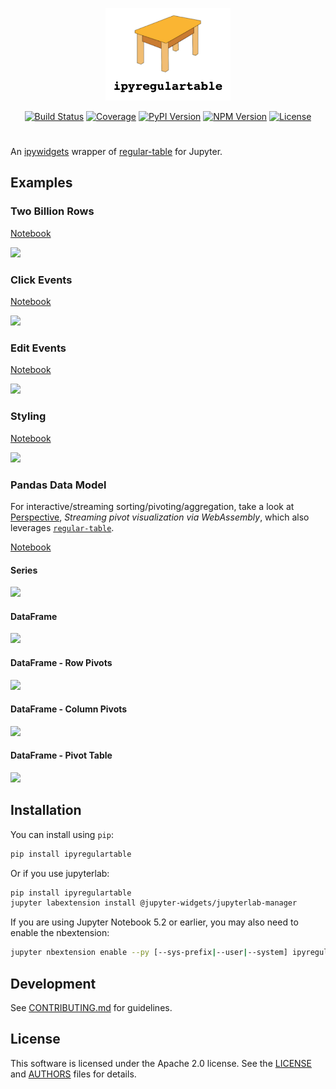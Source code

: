 <p align="center">
<img src="docs/img/logo.png" width=200></img>
</p>

<p align="center">
<a href="https://dev.azure.com/tpaine154/jupyter/_build/latest?definitionId=35&branchName=main"><img alt="Build Status" src="https://dev.azure.com/tpaine154/jupyter/_apis/build/status/timkpaine.ipyregulartable?branchName=main"></a>
<a href="https://dev.azure.com/tpaine154/jupyter/_build?definitionId=35&_a=summary"><img alt="Coverage" src="https://img.shields.io/azure-devops/coverage/tpaine154/jupyter/35/main"></a>
<a href="https://pypi.python.org/pypi/ipyregulartable"><img alt="PyPI Version" src="https://img.shields.io/pypi/v/ipyregulartable.svg?color=brightgreen&style=flat-square"></a>
<a href="https://www.npmjs.com/package/regular-table"><img alt="NPM Version" src="https://img.shields.io/npm/v/ipyregulartable.svg?color=brightgreen&style=flat-square"></a>
<a href="https://github.com/jpmorganchase/ipyregulartable"><img alt="License" src="https://img.shields.io/github/license/jpmorganchase/ipyregulartable?color=brightgreen&style=flat-square"></a>
</p>

# 

An [ipywidgets](https://github.com/jupyter-widgets/ipywidgets) wrapper of [regular-table](https://github.com/jpmorganchase/regular-table) for Jupyter.


## Examples
### Two Billion Rows
[Notebook](https://raw.githubusercontent.com/jpmorganchase/ipyregulartable/main/docs/examples/two_billion.ipynb)

![](https://raw.githubusercontent.com/jpmorganchase/ipyregulartable/main/docs/img/twobillion.gif)

### Click Events
[Notebook](https://raw.githubusercontent.com/jpmorganchase/ipyregulartable/main/docs/examples/click_events.ipynb)

![](https://raw.githubusercontent.com/jpmorganchase/ipyregulartable/main/docs/img/click_events.gif)

### Edit Events
[Notebook](https://raw.githubusercontent.com/jpmorganchase/ipyregulartable/main/docs/examples/edit_events.ipynb)

![](https://raw.githubusercontent.com/jpmorganchase/ipyregulartable/main/docs/img/edit_events.gif)

### Styling
[Notebook](https://raw.githubusercontent.com/jpmorganchase/ipyregulartable/main/docs/examples/styling.ipynb)

![](https://raw.githubusercontent.com/jpmorganchase/ipyregulartable/main/docs/img/style.gif)

### Pandas Data Model
For interactive/streaming sorting/pivoting/aggregation, take a look at [Perspective](https://github.com/finos/perspective), *Streaming pivot visualization via WebAssembly*, which also leverages [`regular-table`](https://github.com/jpmorganchase/regular-table).

[Notebook](https://raw.githubusercontent.com/jpmorganchase/ipyregulartable/main/docs/examples/pandas.ipynb)

#### Series
![](https://raw.githubusercontent.com/jpmorganchase/ipyregulartable/main/docs/img/pd_series.png)

#### DataFrame
![](https://raw.githubusercontent.com/jpmorganchase/ipyregulartable/main/docs/img/pd_df.png)

#### DataFrame - Row Pivots
![](https://raw.githubusercontent.com/jpmorganchase/ipyregulartable/main/docs/img/pd_rpivot.png)

#### DataFrame - Column Pivots
![](https://raw.githubusercontent.com/jpmorganchase/ipyregulartable/main/docs/img/pd_cpivot.png)

#### DataFrame - Pivot Table
![](https://raw.githubusercontent.com/jpmorganchase/ipyregulartable/main/docs/img/pd_pt.png)

## Installation

You can install using `pip`:

```bash
pip install ipyregulartable
```

Or if you use jupyterlab:

```bash
pip install ipyregulartable
jupyter labextension install @jupyter-widgets/jupyterlab-manager
```

If you are using Jupyter Notebook 5.2 or earlier, you may also need to enable
the nbextension:
```bash
jupyter nbextension enable --py [--sys-prefix|--user|--system] ipyregulartable
```


## Development

See [CONTRIBUTING.md](./CONTRIBUTING.md) for guidelines.


## License

This software is licensed under the Apache 2.0 license. See the
[LICENSE](LICENSE) and [AUTHORS](AUTHORS) files for details.
